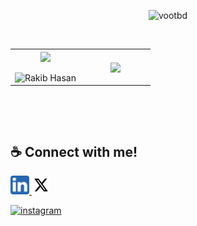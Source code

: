 <div align="center"> 
  
  <p align="center"> <img  src="https://komarev.com/ghpvc/?username=rakibhasan1030&label=Profile%20views&color=0e75b6&style=flat" alt="vootbd" /> </p>

</div>

<p  align="center">   
  <br>
<table border="0" align="center">
<tr border="0">
<td width="50%" align="center">
  
  <img  align="center"  src="https://github-readme-stats.vercel.app/api?username=rakibhasan1030&theme=vision-friendly-dark&show_icons=true&count_private=true&hide_border=true"/>
  <br></br>
  <img  title="🔥 Get streak stats for your profile at git.io/streak-stats" alt="Rakib Hasan" src="https://github-readme-streak-stats.herokuapp.com/?user=rakibhasan1030&theme=vision-friendly-dark&hide_border=true" />

</td>

<td width="50%" align="center">
  <img  align="center"  src="https://github-readme-stats.anuraghazra1.vercel.app/api/top-langs/?username=rakibhasan1030&layout=compact&theme=vision-friendly-dark&hide_border=true&no-bg=true&no-frame=true&langs_count=10"/>
  
  </td>
</tr>
</table>
</br>
</p>

<br>

## ☕ Connect with me! 

<a href='https://www.linkedin.com/in/rakibhasan1030/'>
    <img src='images/linkedin_icon.svg' alt='linkedin' width='30' height='30'>
</a>

<a href='https://x.com/rakibhasan1030'>
    <img src='images/x_icon.svg' alt='x' width='30' height='30'>
</a>

[<img src='' alt='instagram' height='40'>](https://www.instagram.com/rakibhasan1030/) 

